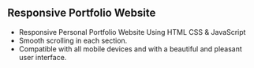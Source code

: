 ## Responsive Portfolio Website

- Responsive Personal Portfolio Website Using HTML CSS & JavaScript
- Smooth scrolling in each section.
- Compatible with all mobile devices and with a beautiful and pleasant user interface.


